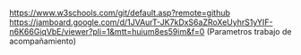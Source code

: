 https://www.w3schools.com/git/default.asp?remote=github
https://jamboard.google.com/d/1JVAurT-JK7kDxS6aZRoXeUyhrS1yYIF-n6K66GiqVbE/viewer?pli=1&mtt=huium8es59im&f=0 (Parametros trabajo de acompañamiento)
